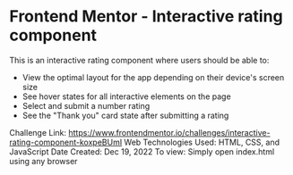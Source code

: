# Frontend Mentor - Interactive rating component

This is an interactive rating component where users should be able to:

- View the optimal layout for the app depending on their device's screen size
- See hover states for all interactive elements on the page
- Select and submit a number rating
- See the "Thank you" card state after submitting a rating

Challenge Link: https://www.frontendmentor.io/challenges/interactive-rating-component-koxpeBUmI
Web Technologies Used: HTML, CSS, and JavaScript
Date Created: Dec 19, 2022
To view: Simply open index.html using any browser
